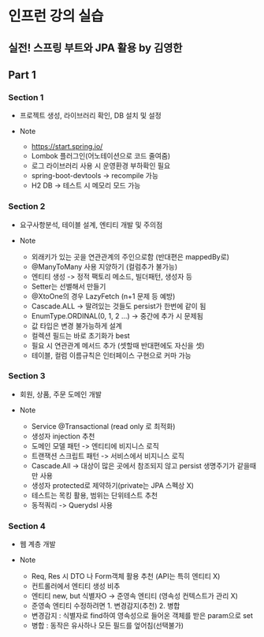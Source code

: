 # 인프런 강의 실습
## 실전! 스프링 부트와 JPA 활용 by 김영한  

## Part 1  

### Section 1
* 프로젝트 생성, 라이브러리 확인, DB 설치 및 설정  
  
* Note
  * https://start.spring.io/
  * Lombok 플러그인(어노테이션으로 코드 줄여줌)
  * 로그 라이브러리 사용 시 운영환경 부하확인 필요
  * spring-boot-devtools -> recompile 가능
  * H2 DB -> 테스트 시 메모리 모드 가능
  
### Section 2
* 요구사항분석, 테이블 설계, 엔티티 개발 및 주의점 
  
* Note
  * 외래키가 있는 곳을 연관관계의 주인으로함 (반대편은 mappedBy로)
  * @ManyToMany 사용 지양하기 (컬럼추가 불가능)
  * 엔티티 생성 -> 정적 팩토리 메소드, 빌더패턴, 생성자 등
  * Setter는 선별해서 만들기
  * @XtoOne의 경우 LazyFetch (n+1 문제 등 예방)
  * Cascade.ALL -> 딸려있는 것들도 persist가 한번에 같이 됨
  * EnumType.ORDINAL(0, 1, 2 ...) -> 중간에 추가 시 문제됨
  * 값 타입은 변경 불가능하게 설계
  * 컬렉션 필드는 바로 초기화가 best
  * 필요 시 연관관계 메서드 추가 (셋할때 반대편에도 자신을 셋)
  * 테이블, 컬럼 이름규칙은 인터페이스 구현으로 커마 가능
  
### Section 3
* 회원, 상품, 주문 도메인 개발 
  
* Note
  * Service @Transactional (read only 로 최적화) 
  * 생성자 injection 추천
  * 도메인 모델 패턴 -> 엔티티에 비지니스 로직
  * 트랜잭션 스크립트 패턴 -> 서비스에서 비지니스 로직
  * Cascade.All -> 대상이 많은 곳에서 참조되지 않고 persist 생명주기가 같을때만 사용
  * 생성자 protected로 제약하기(private는 JPA 스펙상 X)
  * 테스트는 목킹 활용, 범위는 단위테스트 추천
  * 동적쿼리 -> Querydsl 사용

### Section 4
* 웹 계층 개발 
  
* Note
  * Req, Res 시 DTO 나 Form객체 활용 추천 (API는 특히 엔티티 X)
  * 컨트롤러에서 엔티티 생성 비추
  * 엔티티 new, but 식별자O -> 준영속 엔티티 (영속성 컨텍스트가 관리 X)
  * 준영속 엔티티 수정하려면 1. 변경감지(추천) 2. 병합
  * 변경감지 : 식별자로 find하여 영속성으로 들어온 객체를 받은 param으로 set
  * 병합 : 동작은 유사하나 모든 필드를 엎어침(선택불가)
  
